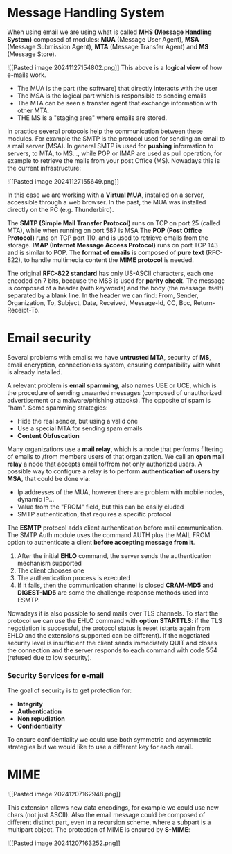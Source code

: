 # Message Handling System

When using email we are using what is called **MHS (Message Handling System)** composed of modules: **MUA** (Message User Agent), **MSA** (Message Submission Agent), **MTA** (Message Transfer Agent) and **MS** (Message Store).

![[Pasted image 20241127154802.png]]
This above is a **logical view** of how e-mails work.
- The MUA is the part (the software) that directly interacts with the user
- The MSA is the logical part which is responsible to sending emails
- The MTA can be seen a transfer agent that exchange information with other MTA.
- THE MS is a "staging area" where emails are stored.

In practice several protocols help the communication between these modules. For example the SMTP is the protocol used for sending an email to a mail server (MSA).
In general SMTP is used for **pushing** information to servers, to MTA, to MS..., while POP or IMAP are used as pull operation, for example to retrieve the mails from your post Office (MS).
Nowadays this is the current infrastructure:

![[Pasted image 20241127155649.png]]

In this case we are working with a **Virtual MUA**, installed on a server, accessible through a web browser. In the past, the MUA was installed directly on the PC (e.g. Thunderbird). 


The **SMTP (Simple Mail Transfer Protocol)** runs on TCP on port 25 (called MTA), while when running on port 587 is MSA
The **POP (Post Office Protocol)** runs on TCP port 110, and is used to retrieve emails from the storage. **IMAP (Internet Message Access Protocol)** runs on port TCP 143 and is similar to POP.
The **format of emails** is composed of **pure text** (RFC-822), to handle multimedia content the **MIME protocol** is needed.

The original **RFC-822 standard** has only US-ASCII characters, each one encoded on 7 bits, because the MSB is used for **parity check**. The message is composed of a header (with keywords) and the body (the message itself) separated by a blank line.
In the header we can find: From, Sender, Organization, To, Subject, Date, Received, Message-Id, CC, Bcc, Return-Receipt-To.

# Email security

Several problems with emails: we have **untrusted MTA**, security of **MS**, email encryption, connectionless system, ensuring compatibility with what is already installed.

A relevant problem is **email spamming**, also names UBE or UCE, which is the procedure of sending unwanted messages (composed of unauthorized advertisement or a malware/phishing attacks). The opposite of spam is "ham".
Some spamming strategies:
- Hide the real sender, but using a valid one
- Use a special MTA for sending spam emails
- **Content Obfuscation**

Many organizations use a **mail relay**, which is a node that performs filtering of emails to /from members users of that organization.
We call an **open mail relay** a node that accepts email to/from not only authorized users. A possible way to configure a relay is to perform **authentication of users by MSA**, that could be done via:
- Ip addresses of the MUA, however there are problem with mobile nodes, dynamic IP...
- Value from the "FROM" field, but this can be easily eluded
- SMTP authentication, that requires a specific protocol

The **ESMTP** protocol adds client authentication before mail communication. The SMTP Auth module uses the command AUTH plus the MAIL FROM option to authenticate a client **before accepting message from it**.
1. After the initial **EHLO** command, the server sends the authentication mechanism supported
2. The client chooses one
3. The authentication process is executed
4. If it fails, then the communication channel is closed
**CRAM-MD5** and **DIGEST-MD5** are some the challenge-response methods used into ESMTP.

Nowadays it is also possible to send mails over TLS channels. To start the protocol we can use the EHLO command with **option** **STARTTLS**: if  the TLS negotiation is successful, the protocol status is reset (starts again from EHLO and the extensions supported can be different). If the negotiated security level is insufficient the client sends immediately QUIT and closes the connection and the server responds to each command with code 554 (refused due to low security).

### Security Services for e-mail

The goal of security is to get protection for:
- **Integrity**
- **Authentication**
- **Non repudiation**
- **Confidentiality**

To ensure confidentiality we could use both symmetric and asymmetric strategies but we would like to use a different key for each email.


# MIME

![[Pasted image 20241207162948.png]]

This extension allows new data encodings, for example we could use new chars (not just ASCII). Also the email message could be composed of different distinct part, even in a recursion scheme, where a subpart is a multipart object.
The protection of MIME is ensured by **S-MIME**:

![[Pasted image 20241207163252.png]]

